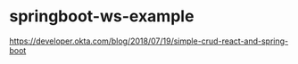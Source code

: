 # springboot-ws-example
https://developer.okta.com/blog/2018/07/19/simple-crud-react-and-spring-boot
